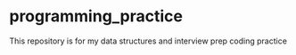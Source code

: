 # programming_practice
This  repository is for my data structures and interview prep coding practice
